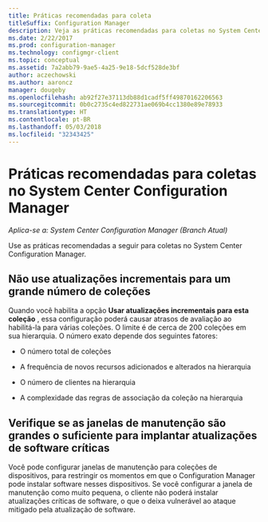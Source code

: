 ```yaml
---
title: Práticas recomendadas para coleta
titleSuffix: Configuration Manager
description: Veja as práticas recomendadas para coletas no System Center Configuration Manager.
ms.date: 2/22/2017
ms.prod: configuration-manager
ms.technology: configmgr-client
ms.topic: conceptual
ms.assetid: 7a2abb79-9ae5-4a25-9e18-5dcf528de3bf
author: aczechowski
ms.author: aaroncz
manager: dougeby
ms.openlocfilehash: ab92f27e37113db88d1cadf5ff49870162206563
ms.sourcegitcommit: 0b0c2735c4ed822731ae069b4cc1380e89e78933
ms.translationtype: HT
ms.contentlocale: pt-BR
ms.lasthandoff: 05/03/2018
ms.locfileid: "32343425"
---
```

# <a name="best-practices-for-collections-in-system-center-configuration-manager"></a>Práticas recomendadas para coletas no System Center Configuration Manager

*Aplica-se a: System Center Configuration Manager (Branch Atual)*

Use as práticas recomendadas a seguir para coletas no System Center Configuration Manager.  

## <a name="do-not-use-incremental-updates-for-a-large-number-of-collections"></a>Não use atualizações incrementais para um grande número de coleções  
 Quando você habilita a opção **Usar atualizações incrementais para esta coleção** , essa configuração poderá causar atrasos de avaliação ao habilitá-la para várias coleções. O limite é de cerca de 200 coleções em sua hierarquia. O número exato depende dos seguintes fatores:  

-   O número total de coleções  

-   A frequência de novos recursos adicionados e alterados na hierarquia  

-   O número de clientes na hierarquia  

-   A complexidade das regras de associação da coleção na hierarquia  

## <a name="make-sure-that-maintenance-windows-are-large-enough-to-deploy-critical-software-updates"></a>Verifique se as janelas de manutenção são grandes o suficiente para implantar atualizações de software críticas  
 Você pode configurar janelas de manutenção para coleções de dispositivos, para restringir os momentos em que o Configuration Manager pode instalar software nesses dispositivos. Se você configurar a janela de manutenção como muito pequena, o cliente não poderá instalar atualizações críticas de software, o que o deixa vulnerável ao ataque mitigado pela atualização de software.  

